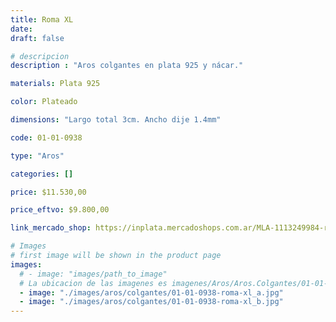 ```yaml
---
title: Roma XL
date: 
draft: false

# descripcion
description : "Aros colgantes en plata 925 y nácar."

materials: Plata 925

color: Plateado

dimensions: "Largo total 3cm. Ancho dije 1.4mm"

code: 01-01-0938

type: "Aros"

categories: []

price: $11.530,00

price_eftvo: $9.800,00

link_mercado_shop: https://inplata.mercadoshops.com.ar/MLA-1113249984-roma-xl-_JM

# Images
# first image will be shown in the product page
images:
  # - image: "images/path_to_image"
  # La ubicacion de las imagenes es imagenes/Aros/Aros.Colgantes/01-01-0938-roma-xl
  - image: "./images/aros/colgantes/01-01-0938-roma-xl_a.jpg"
  - image: "./images/aros/colgantes/01-01-0938-roma-xl_b.jpg"
---
```

